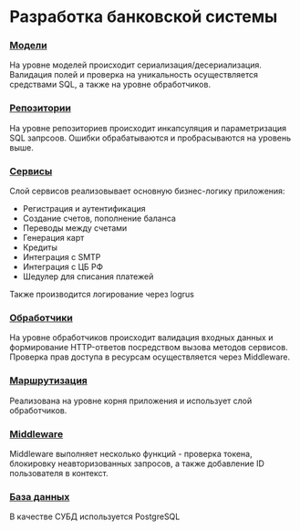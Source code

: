 # Разработка банковской системы

### [Модели](./src/models/)

На уровне моделей происходит сериализация/десериализация.
Валидация полей и проверка на уникальность осуществляется средствами SQL, а также на уровне обработчиков.

### [Репозитории](./src/repository/)

На уровне репозиториев происходит инкапсуляция и параметризация SQL запрсоов. 
Ошибки обрабатываются и пробрасываются на уровень выше. 

### [Сервисы](./src/services/)

Слой сервисов реализовывает основную бизнес-логику приложения:

- Регистрация и аутентификация
- Создание счетов, пополнение баланса
- Переводы между счетами
- Генерация карт
- Кредиты
- Интеграция с SMTP
- Интеграция с ЦБ РФ
- Шедулер для списания платежей

Также производится логирование через logrus

### [Обработчики](./src/handlers/)

На уровне обработчиков происходит валидация входных данных и формирование HTTP-ответов посредством вызова методов сервисов. Проверка прав доступа в ресурсам осуществляется через Middleware.

### [Маршрутизация](./main.go)

Реализована на уровне корня приложения и использует слой обработчиков.

### [Middleware](./src/middlewares/)

Middleware выполняет несколько функций - проверка токена, блокировку неавторизованных запросов, а также добавление ID пользователя в контекст.

### [База данных](./src/config/db.go)

В качестве СУБД используется PostgreSQL
